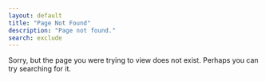 ```yaml
---
layout: default
title: "Page Not Found"
description: "Page not found."
search: exclude
---  
```


Sorry, but the page you were trying to view does not exist. Perhaps you can try searching for it.

